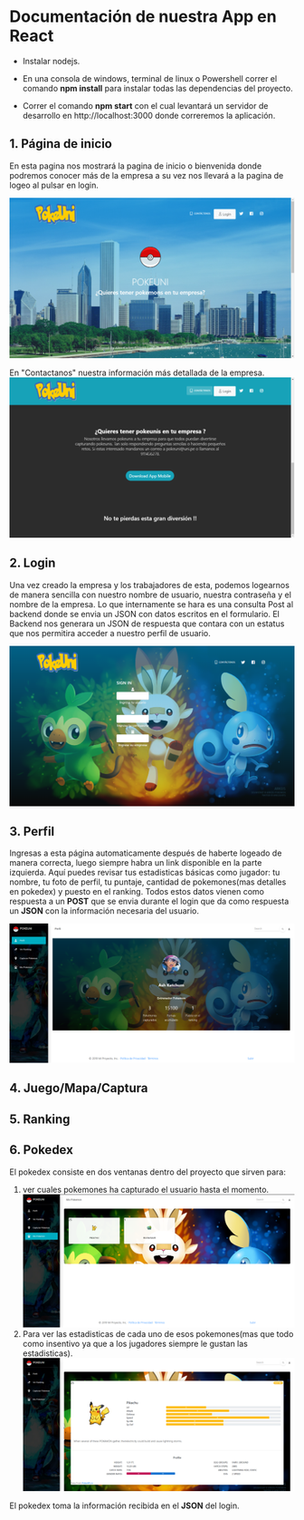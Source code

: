 # Documentación de nuestra App en React
- Instalar nodejs.

- En una consola de windows, terminal de linux o Powershell correr el comando **npm install** para instalar     todas las dependencias del proyecto.

- Correr el comando **npm start** con el cual levantará un servidor de desarrollo en http://localhost:3000       donde correremos la aplicación. 


## 1. Página de inicio
En esta pagina nos mostrará la pagina de inicio o bienvenida donde podremos conocer más de la empresa a su vez nos llevará a la pagina de logeo al pulsar en login. 

![index](imagenes_readme/index.png)

En "Contactanos" nuestra información más detallada de la empresa.
![contactanos](imagenes_readme/contactanos.png)

## 2. Login
Una vez creado la empresa y los trabajadores de esta, podemos logearnos de manera sencilla con nuestro nombre de usuario, nuestra contraseña y el nombre de la empresa. Lo que internamente se hara es una consulta Post al backend donde se envia un JSON con datos escritos en el formulario. El Backend nos generara un JSON de respuesta que contara con un estatus que nos permitira acceder a nuestro perfil de usuario.

![login](imagenes_readme/login.png)
## 3. Perfil

Ingresas a esta página automaticamente después de haberte logeado de manera correcta, luego siempre habra un link disponible en la parte izquierda. Aquí puedes revisar tus estadisticas básicas como jugador: tu nombre, tu foto de perfil, tu puntaje, cantidad de pokemones(mas detalles en pokedex) y puesto en el ranking. Todos estos datos vienen como respuesta a un **POST** que se envia durante el login que da como respuesta un **JSON** con la información necesaria del usuario.

![perfil](imagenes_readme/perfil1.png)

## 4. Juego/Mapa/Captura

## 5. Ranking

## 6. Pokedex

El pokedex consiste en dos ventanas dentro del proyecto que sirven para:

1. ver cuales pokemones ha capturado el usuario hasta el momento.
   ![pokedex](imagenes_readme/pokedex1.png)
2. Para ver las estadisticas de cada uno de esos pokemones(mas que todo como insentivo ya que a los jugadores siempre le gustan las estadisticas).
   ![pokedex](imagenes_readme/pokedex2.png)

El pokedex toma la información recibida en el **JSON** del login.
